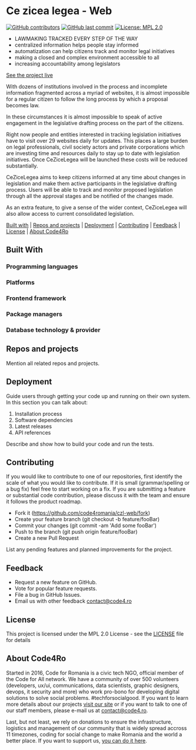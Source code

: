 # Ce zicea legea - Web

[![GitHub contributors](https://img.shields.io/github/contributors/code4romania/czl-web.svg?style=for-the-badge)]() [![GitHub last commit](https://img.shields.io/github/last-commit/code4romania/czl-web.svg?style=for-the-badge)]() [![License: MPL 2.0](https://img.shields.io/badge/license-MPL%202.0-brightgreen.svg?style=for-the-badge)](https://opensource.org/licenses/MPL-2.0)

* LAWMAKING TRACKED  EVERY STEP OF THE WAY
* centralized information helps people stay informed
* automatization can help citizens track and monitor legal initiatives
* making a closed and complex environment accessible to all
* increasing accountability among legislators

[See the project live](http://cezicelegea.ro/)

With dozens of institutions involved in the process and incomplete information fragmented across a myriad of websites, it is almost impossible
for a regular citizen to follow the long process by which a proposal becomes law.

In these circumstances it is almost impossible to speak of active engagement in the legislative drafting process on the part of the citizens.

Right now people and entities interested in tracking legislation initiatives have to visit over 29 websites daily for updates. This places a large burden on legal
professionals, civil society actors and private corporations which are investing time and resources daily to stay up to date with legislation
initiatives. Once CeZiceLegea will be launched these costs will be reduced substantially.

CeZiceLegea aims to keep citizens informed at any time about changes in legislation and make them active participants in the legislative drafting process. Users will be able to track and 
monitor proposed legislation through all the approval stages and be notified of the changes made.

As an extra feature, to give a sense of the wider context, CeZiceLegea will also allow access to current consolidated legislation.

[Built with](#built-with) | [Repos and projects](#repos-and-projects) | [Deployment](#deployment) | [Contributing](#contributing) | [Feedback](#feedback) | [License](#license) | [About Code4Ro](#about-code4ro)

## Built With 

### Programming languages

### Platforms

### Frontend framework

### Package managers

### Database technology & provider

## Repos and projects

Mention all related repos and projects.

## Deployment 

Guide users through getting your code up and running on their own system. In this section you can talk about:
1. Installation process
2. Software dependencies
3. Latest releases
4. API references

Describe and show how to build your code and run the tests. 

## Contributing 

If you would like to contribute to one of our repositories, first identify the scale of what you would like to contribute. If it is small (grammar/spelling or a bug fix) feel free to start working on a fix. If you are submitting a feature or substantial code contribution, please discuss it with the team and ensure it follows the product roadmap. 

* Fork it (https://github.com/code4romania/czl-web/fork)
* Create your feature branch (git checkout -b feature/fooBar)
* Commit your changes (git commit -am 'Add some fooBar')
* Push to the branch (git push origin feature/fooBar)
* Create a new Pull Request

List any pending features and planned improvements for the project.

## Feedback 

* Request a new feature on GitHub.
* Vote for popular feature requests.
* File a bug in GitHub Issues.
* Email us with other feedback contact@code4.ro

## License 

This project is licensed under the MPL 2.0 License - see the [LICENSE](LICENSE) file for details

## About Code4Ro

Started in 2016, Code for Romania is a civic tech NGO, official member of the Code for All network. We have a community of over 500 volunteers (developers, ux/ui, communications, data scientists, graphic designers, devops, it security and more) who work pro-bono for developing digital solutions to solve social problems. #techforsocialgood. If you want to learn more details about our projects [visit our site](https://www.code4.ro/en/) or if you want to talk to one of our staff members, please e-mail us at contact@code4.ro.

Last, but not least, we rely on donations to ensure the infrastructure, logistics and management of our community that is widely spread accross 11 timezones, coding for social change to make Romania and the world a better place. If you want to support us, [you can do it here](https://code4.ro/en/donate/).
